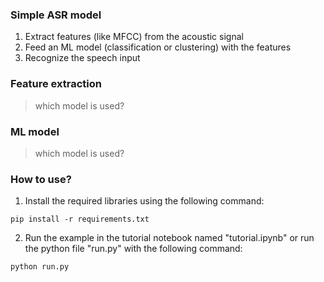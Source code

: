 ### Simple ASR model
1. Extract features (like MFCC) from the acoustic signal
2. Feed an ML model (classification or clustering) with the features
3. Recognize the speech input

### Feature extraction
> which model is used?

### ML model
> which model is used?

### How to use?
1. Install the required libraries using the following command:
```console
pip install -r requirements.txt
```
2. Run the example in the tutorial notebook named "tutorial.ipynb" or run the python file "run.py" with the following command:
```console
python run.py
```
